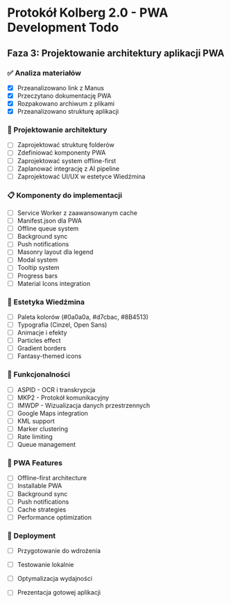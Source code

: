 # Protokół Kolberg 2.0 - PWA Development Todo

## Faza 3: Projektowanie architektury aplikacji PWA

### ✅ Analiza materiałów
- [x] Przeanalizowano link z Manus
- [x] Przeczytano dokumentację PWA
- [x] Rozpakowano archiwum z plikami
- [x] Przeanalizowano strukturę aplikacji

### 🔄 Projektowanie architektury
- [ ] Zaprojektować strukturę folderów
- [ ] Zdefiniować komponenty PWA
- [ ] Zaprojektować system offline-first
- [ ] Zaplanować integrację z AI pipeline
- [ ] Zaprojektować UI/UX w estetyce Wiedźmina

### 📋 Komponenty do implementacji
- [ ] Service Worker z zaawansowanym cache
- [ ] Manifest.json dla PWA
- [ ] Offline queue system
- [ ] Background sync
- [ ] Push notifications
- [ ] Masonry layout dla legend
- [ ] Modal system
- [ ] Tooltip system
- [ ] Progress bars
- [ ] Material Icons integration

### 🎨 Estetyka Wiedźmina
- [ ] Paleta kolorów (#0a0a0a, #d7cbac, #8B4513)
- [ ] Typografia (Cinzel, Open Sans)
- [ ] Animacje i efekty
- [ ] Particles effect
- [ ] Gradient borders
- [ ] Fantasy-themed icons

### 🔧 Funkcjonalności
- [ ] ASPID - OCR i transkrypcja
- [ ] MKP2 - Protokół komunikacyjny
- [ ] IMWDP - Wizualizacja danych przestrzennych
- [ ] Google Maps integration
- [ ] KML support
- [ ] Marker clustering
- [ ] Rate limiting
- [ ] Queue management

### 📱 PWA Features
- [ ] Offline-first architecture
- [ ] Installable PWA
- [ ] Background sync
- [ ] Push notifications
- [ ] Cache strategies
- [ ] Performance optimization

### 🚀 Deployment
- [ ] Przygotowanie do wdrożenia
- [ ] Testowanie lokalnie
- [ ] Optymalizacja wydajności
- [ ] Prezentacja gotowej aplikacji

